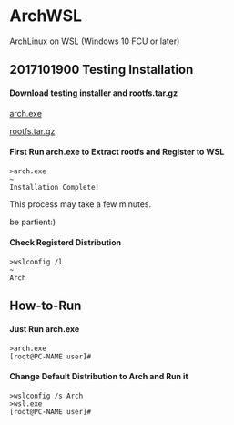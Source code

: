 # ArchWSL
ArchLinux on WSL (Windows 10 FCU or later)


## 2017101900 Testing Installation
#### Download testing installer and rootfs.tar.gz
[arch.exe](https://github.com/yuk7/ArchWSL/releases/download/17101900/arch.exe)

[rootfs.tar.gz](https://github.com/yuk7/ArchWSL/releases/download/17101700/rootfs.tar.gz)


#### First Run arch.exe to Extract rootfs and Register to WSL
```dos
>arch.exe
~
Installation Complete!
```
This process may take a few minutes.

be partient:)


#### Check Registerd Distribution
```dos
>wslconfig /l
~
Arch
```


## How-to-Run
#### Just Run arch.exe
```dos
>arch.exe
[root@PC-NAME user]#
```

#### Change Default Distribution to Arch and Run it
```dos
>wslconfig /s Arch
>wsl.exe
[root@PC-NAME user]#
```

